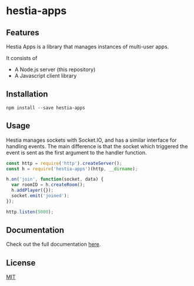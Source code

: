 # hestia-apps

## Features

Hestia Apps is a library that manages instances of multi-user apps.

It consists of

- A Node.js server (this repository)
- A Javascript client library

## Installation

    npm install --save hestia-apps

## Usage

Hestia manages sockets with Socket.IO, and has a similar interface for handling events. The main difference is that the socket which triggered the event is sent as the first argument to the handler function.

```js
const http = require('http').createServer();
const h = require('hestia-apps')(http, __dirname);

h.on('join', function(socket, data) {
  var roomID = h.createRoom();
  h.addPlayer({});
  socket.emit('joined');
});

http.listen(5000);
```

## Documentation

Check out the full documentation [here](https://github.com/LenKagamine/hestia-apps/wiki).

## License

[MIT](https://github.com/LenKagamine/hestia-apps/blob/master/LICENSE)
